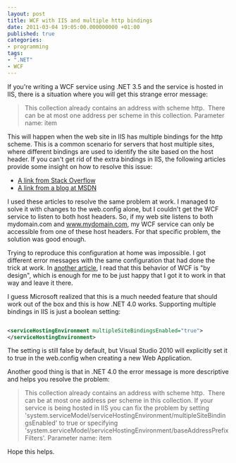 ```yaml
---
layout: post
title: WCF with IIS and multiple http bindings
date: 2011-03-04 19:05:00.000000000 +01:00
published: true
categories:
- programming
tags:
- ".NET"
- WCF
---
```


If you're writing a WCF service using .NET 3.5 and the service is hosted in IIS, there is a situation where you will get this strange error message:
<blockquote>
This collection already contains an address with scheme http.  There can be at most one address per scheme in this collection.
Parameter name: item</blockquote>

This will happen when the web site in IIS has multiple bindings for the http scheme. This is a common scenario for servers that host multiple sites, where different bindings are used to identify the site based on the host header.
If you can't get rid of the extra bindings in IIS, the following articles provide some insight on how to resolve this issue:
<ul>
<li><a href="http://stackoverflow.com/questions/561823/wcf-error-this-collection-already-contains-an-address-with-scheme-http" target="_blank">A link from Stack Overflow</a></li>
<li><a href="http://blogs.msdn.com/b/rampo/archive/2008/02/11/how-can-wcf-support-multiple-iis-binding-specified-per-site.aspx" target="_blank">A link from a blog at MSDN</a></li>
</ul>

I used these articles to resolve the same problem at work. I managed to solve it with changes to the web.config alone, but I couldn't get the WCF service to listen to both host headers. So, if my web site listens to both mydomain.com and www.mydomain.com, my WCF service can only be accessible from one of these host headers. For that specific problem, the solution was good enough.

Trying to reproduce this configuration at home was impossible. I got different error messages with the same configuration that had done the trick at work. In <a href="http://social.msdn.microsoft.com/forums/en-US/wcf/thread/9e248455-1c4d-4c5c-851c-79d9c1631e21/" target="_blank">another article</a>, I read that this behavior of WCF is "by design", which is enough for me to be just happy that I got it to work in that way and leave it there.

I guess Microsoft realized that this is a much needed feature that should work out of the box and this is how .NET 4.0 works. Supporting multiple bindings in IIS is just a boolean setting:

```xml

<serviceHostingEnvironment multipleSiteBindingsEnabled="true">
</serviceHostingEnvironment>

```

The setting is still false by default, but Visual Studio 2010 will explicitly set it to true in the web.config when creating a new Web Application.

Another good thing is that in .NET 4.0 the error message is more descriptive and helps you resolve the problem:
<blockquote>
This collection already contains an address with scheme http.  There can be at most one address per scheme in this collection. If your service is being hosted in IIS you can fix the problem by setting 'system.serviceModel/serviceHostingEnvironment/multipleSiteBindingsEnabled' to true or specifying 'system.serviceModel/serviceHostingEnvironment/baseAddressPrefixFilters'.
Parameter name: item</blockquote>

Hope this helps.
